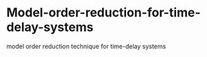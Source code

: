 # Model-order-reduction-for-time-delay-systems
model order reduction  technique  for time-delay systems
